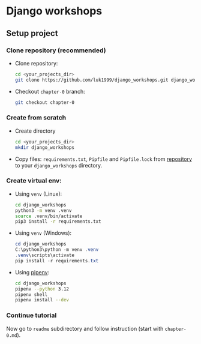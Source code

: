 # Django workshops

## Setup project

### Clone repository (recommended)
* Clone repository:
  ```bash
  cd <your_projects_dir>
  git clone https://github.com/luk1999/django_workshops.git django_workshops
* Checkout `chapter-0` branch:
  ```bash
  git checkout chapter-0
  ```

### Create from scratch
* Create directory
  ```bash
  cd <your_projects_dir>
  mkdir django_workshops
  ```
* Copy files: `requirements.txt`, `Pipfile` and `Pipfile.lock` from [repository](https://github.com/luk1999/django_workshops.git) to your `django_workshops` directory.


### Create virtual env:
  * Using `venv` (Linux):
    ```bash
    cd django_workshops
    python3 -m venv .venv
    source .venv/bin/activate
    pip3 install -r requirements.txt
    ```
  * Using `venv` (Windows):
    ```powershell
    cd django_workshops
    C:\python3\python -m venv .venv
    .venv\scripts\activate
    pip install -r requirements.txt
    ```
  * Using [pipenv](https://pipenv.pypa.io/en/latest/):
    ```bash
    cd django_workshops
    pipenv --python 3.12
    pipenv shell
    pipenv install --dev
    ```

### Continue tutorial
Now go to `readme` subdirectory and follow instruction (start with `chapter-0.md`).
